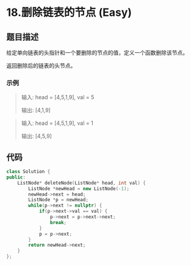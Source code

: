 # 18.删除链表的节点 (Easy)

## 题目描述

给定单向链表的头指针和一个要删除的节点的值，定义一个函数删除该节点。

返回删除后的链表的头节点。

### 示例

> 输入: head = [4,5,1,9], val = 5
> 
> 输出: [4,1,9]

> 输入: head = [4,5,1,9], val = 1
> 
> 输出: [4,5,9]

## 代码

```c++
class Solution {
public:
    ListNode* deleteNode(ListNode* head, int val) {
        ListNode *newHead = new ListNode(-1);
        newHead->next = head;
        ListNode *p = newHead;
        while(p->next != nullptr) {
            if(p->next->val == val) {
                p->next = p->next->next;
                break;
            }
            p = p->next;
        }
        return newHead->next;
    }
};
```
